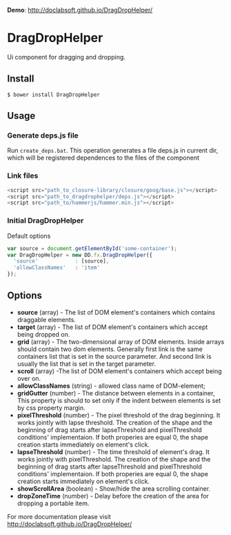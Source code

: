 **Demo**: http://doclabsoft.github.io/DragDropHelper/

DragDropHelper
==========================
Ui component for dragging and dropping.
## Install ##
```$ bower install DragDropHelper```
## Usage ##
### Generate deps.js file ###
Run ```create_deps.bat```.
This operation generates a file deps.js in current dir, which will be registered dependences to the files of the component
### Link files ###
```javascript
<script src="path_to_closure-library/closure/goog/base.js"></script>
<script src="path_to_dragdrophelper/deps.js"></script>
<script src="path_to/hammerjs/hammer.min.js"></script>
```
### Initial DragDropHelper ###
Default options
```javascript
var source = document.getElementById('some-container');
var DragDropHelper = new DD.fx.DragDropHelper({
  'source'            : [source],
  'allowClassNames'   : 'item'
});
```
## Options ##
* __source__ (array) - The list of DOM element's containers which contains draggable elements.
* __target__ (array) - The list of DOM element's containers which accept being dropped on.
* __grid__ (array) - The two-dimensional array of DOM elements. Inside arrays should contain two dom elements. Generally first link is the same containers list that is set in the source parameter. And second link is usually the list that is set in the target parameter.
* __scroll__ (array) -The list of DOM element's containers which accept being over on.
* __allowClassNames__ (string) - allowed class name of DOM-element;
* __gridGutter__ (number) - The distance between elements in a container, This property is should to set only if the indent between elements is set by css property margin.
* __pixelThreshold__ (number) - The pixel threshold of the drag beginning. It works jointly with lapse threshold. The creation of the shape and the beginning of drag starts after lapseThreshold and pixelThreshold conditions' implementaion. If both properies are equal 0, the shape creation starts immediately on element's click.
* __lapseThreshold__ (number) - The time threshold of element's drag. It works jointly with pixelThreshold. The creation of the shape and the beginning of drag starts after lapseThreshold and pixelThreshold conditions' implementaion. If both properies are equal 0, the shape creation starts immediately on element's click.
* __showScrollArea__ (boolean) - Show/hide the area scrolling container.
* __dropZoneTime__ (number) - Delay before the creation of the area for dropping a portable item.

For more documentation please visit http://doclabsoft.github.io/DragDropHelper/
 

